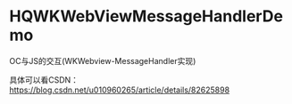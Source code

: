 # HQWKWebViewMessageHandlerDemo
OC与JS的交互(WKWebview-MessageHandler实现)

具体可以看CSDN：https://blog.csdn.net/u010960265/article/details/82625898
